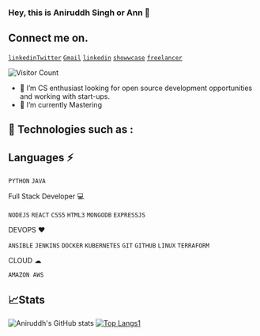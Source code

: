 ### Hey, this is Aniruddh Singh or Ann 👋
## Connect me on.
[`linkedin`](https://www.linkedin.com/in/asbaniruddhsingh/)[`Twitter`](https://twitter.com/asb_Aniruddh97)    [`Gmail`](asb.aniruddh.singh@gmail.com)    [`linkedin`](https://www.linkedin.com/in/asbaniruddhsingh/)    [`showwcase`](https://www.showwcase.com/ann1997)    [`freelancer`](https://www.freelancer.com/u/a1nn1997)

![`Visitor Count`](https://profile-counter.glitch.me/{a1nn1997}/count.svg)
- 🔭 I’m CS enthusiast looking for open source development opportunities and working with start-ups. 
- 🌱 I’m currently Mastering 

## 🚀 Technologies such as :

## Languages ⚡

`PYTHON` `JAVA` 

Full Stack Developer 💻

`NODEJS` `REACT` `CSS5` `HTML3` `MONGODB` `EXPRESSJS` 

DEVOPS ❤ 

`ANSIBLE` `JENKINS` `DOCKER` `KUBERNETES` `GIT` `GITHUB` `LINUX` `TERRAFORM`

CLOUD ☁

`AMAZON AWS`

## 📈Stats

![Aniruddh's GitHub stats](https://github-readme-stats.vercel.app/api?username=a1nn1997&count_private=true&show_icons=true)
[![Top Langs1](https://github-readme-stats.vercel.app/api/top-langs/?username=a1nn1997&langs_count=8&layout=compact)](https://github.com/a1nn1997/github-readme-stats)



